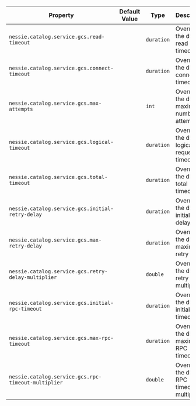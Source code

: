 | Property | Default Value | Type | Description |
|----------|---------------|------|-------------|
| `nessie.catalog.service.gcs.read-timeout` |  | `duration` | Override the default read timeout.  |
| `nessie.catalog.service.gcs.connect-timeout` |  | `duration` | Override the default connection timeout.  |
| `nessie.catalog.service.gcs.max-attempts` |  | `int` | Override the default maximum number of attempts.  |
| `nessie.catalog.service.gcs.logical-timeout` |  | `duration` | Override the default logical request timeout.  |
| `nessie.catalog.service.gcs.total-timeout` |  | `duration` | Override the default total timeout.  |
| `nessie.catalog.service.gcs.initial-retry-delay` |  | `duration` | Override the default initial retry delay.  |
| `nessie.catalog.service.gcs.max-retry-delay` |  | `duration` | Override the default maximum retry delay.  |
| `nessie.catalog.service.gcs.retry-delay-multiplier` |  | `double` | Override the default retry delay multiplier.  |
| `nessie.catalog.service.gcs.initial-rpc-timeout` |  | `duration` | Override the default initial RPC timeout.  |
| `nessie.catalog.service.gcs.max-rpc-timeout` |  | `duration` | Override the default maximum RPC timeout.  |
| `nessie.catalog.service.gcs.rpc-timeout-multiplier` |  | `double` | Override the default RPC timeout multiplier.  |
